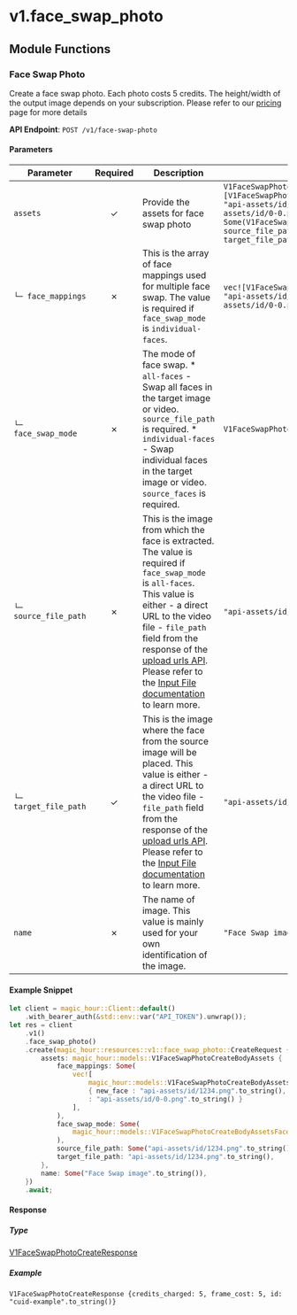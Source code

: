 # v1.face_swap_photo

## Module Functions
### Face Swap Photo <a name="create"></a>

Create a face swap photo. Each photo costs 5 credits. The height/width of the output image depends on your subscription. Please refer to our [pricing](https://magichour.ai/pricing) page for more details

**API Endpoint**: `POST /v1/face-swap-photo`

#### Parameters

| Parameter | Required | Description | Example |
|-----------|:--------:|-------------|--------|
| `assets` | ✓ | Provide the assets for face swap photo | `V1FaceSwapPhotoCreateBodyAssets {face_mappings: Some(vec![V1FaceSwapPhotoCreateBodyAssetsFaceMappingsItem {new_face: "api-assets/id/1234.png".to_string(), original_face: "api-assets/id/0-0.png".to_string()}]), face_swap_mode: Some(V1FaceSwapPhotoCreateBodyAssetsFaceSwapModeEnum::AllFaces), source_file_path: Some("api-assets/id/1234.png".to_string()), target_file_path: "api-assets/id/1234.png".to_string()}` |
| `└─ face_mappings` | ✗ | This is the array of face mappings used for multiple face swap. The value is required if `face_swap_mode` is `individual-faces`. | `vec![V1FaceSwapPhotoCreateBodyAssetsFaceMappingsItem {new_face: "api-assets/id/1234.png".to_string(), original_face: "api-assets/id/0-0.png".to_string()}]` |
| `└─ face_swap_mode` | ✗ | The mode of face swap. * `all-faces` - Swap all faces in the target image or video. `source_file_path` is required. * `individual-faces` - Swap individual faces in the target image or video. `source_faces` is required. | `V1FaceSwapPhotoCreateBodyAssetsFaceSwapModeEnum::AllFaces` |
| `└─ source_file_path` | ✗ | This is the image from which the face is extracted. The value is required if `face_swap_mode` is `all-faces`.  This value is either - a direct URL to the video file - `file_path` field from the response of the [upload urls API](https://docs.magichour.ai/api-reference/files/generate-asset-upload-urls).  Please refer to the [Input File documentation](https://docs.magichour.ai/api-reference/files/generate-asset-upload-urls#input-file) to learn more.  | `"api-assets/id/1234.png".to_string()` |
| `└─ target_file_path` | ✓ | This is the image where the face from the source image will be placed. This value is either - a direct URL to the video file - `file_path` field from the response of the [upload urls API](https://docs.magichour.ai/api-reference/files/generate-asset-upload-urls).  Please refer to the [Input File documentation](https://docs.magichour.ai/api-reference/files/generate-asset-upload-urls#input-file) to learn more.  | `"api-assets/id/1234.png".to_string()` |
| `name` | ✗ | The name of image. This value is mainly used for your own identification of the image. | `"Face Swap image".to_string()` |

#### Example Snippet

```rust
let client = magic_hour::Client::default()
    .with_bearer_auth(&std::env::var("API_TOKEN").unwrap());
let res = client
    .v1()
    .face_swap_photo()
    .create(magic_hour::resources::v1::face_swap_photo::CreateRequest {
        assets: magic_hour::models::V1FaceSwapPhotoCreateBodyAssets {
            face_mappings: Some(
                vec![
                    magic_hour::models::V1FaceSwapPhotoCreateBodyAssetsFaceMappingsItem
                    { new_face : "api-assets/id/1234.png".to_string(), original_face
                    : "api-assets/id/0-0.png".to_string() }
                ],
            ),
            face_swap_mode: Some(
                magic_hour::models::V1FaceSwapPhotoCreateBodyAssetsFaceSwapModeEnum::AllFaces,
            ),
            source_file_path: Some("api-assets/id/1234.png".to_string()),
            target_file_path: "api-assets/id/1234.png".to_string(),
        },
        name: Some("Face Swap image".to_string()),
    })
    .await;
```

#### Response

##### Type
[V1FaceSwapPhotoCreateResponse](/src/models/v1_face_swap_photo_create_response.rs)

##### Example
`V1FaceSwapPhotoCreateResponse {credits_charged: 5, frame_cost: 5, id: "cuid-example".to_string()}`
<!-- CUSTOM DOCS START -->

<!-- CUSTOM DOCS END -->

